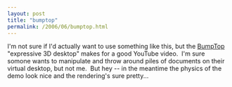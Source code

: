 ```yaml
---
layout: post
title: "bumptop"
permalink: /2006/06/bumptop.html
---
```


<p>I'm not sure if I'd actually want to use something like this, but the <a title="honeybrown.ca" href="http://honeybrown.ca/Pubs/BumpTop.html">BumpTop</a> &quot;expressive 3D desktop&quot; makes for a good YouTube video.&nbsp; I'm sure somone wants to manipulate and throw around piles of documents on their virtual desktop, but not me.&nbsp; But hey -- in the meantime the physics of the demo look nice and the rendering's sure pretty...</p>


